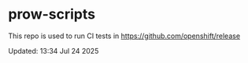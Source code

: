 # prow-scripts

This repo is used to run CI tests in https://github.com/openshift/release

Updated: 13:34 Jul 24 2025

